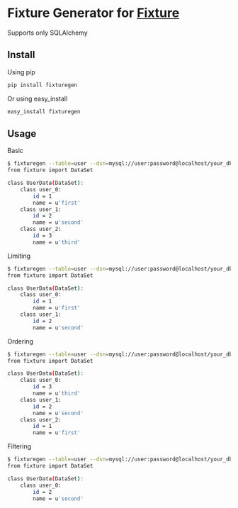 # Fixture Generator for [Fixture](https://github.com/fixture-py/fixture)

Supports only SQLAlchemy

## Install

Using pip

```sh
pip install fixturegen
```

Or using easy_install

```sh
easy_install fixturegen
```

## Usage

Basic

```sh
$ fixturegen --table=user --dsn=mysql://user:password@localhost/your_db
from fixture import DataSet

class UserData(DataSet):
    class user_0:
        id = 1
        name = u'first'
    class user_1:
        id = 2
        name = u'second'
    class user_2:
        id = 3
        name = u'third'
```

Limiting

```sh
$ fixturegen --table=user --dsn=mysql://user:password@localhost/your_db --limit=2
from fixture import DataSet

class UserData(DataSet):
    class user_0:
        id = 1
        name = u'first'
    class user_1:
        id = 2
        name = u'second'
```

Ordering

```sh
$ fixturegen --table=user --dsn=mysql://user:password@localhost/your_db --order-by='id DESC'
from fixture import DataSet

class UserData(DataSet):
    class user_0:
        id = 3
        name = u'third'
    class user_1:
        id = 2
        name = u'second'
    class user_2:
        id = 1
        name = u'first'
```

Filtering

```sh
$ fixturegen --table=user --dsn=mysql://user:password@localhost/your_db --where='id > 1'
from fixture import DataSet

class UserData(DataSet):
    class user_0:
        id = 2
        name = u'second'
```
